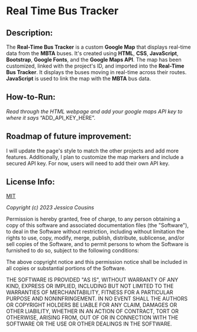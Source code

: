 # Real Time Bus Tracker

## Description:

The **Real-Time Bus Tracker** is a custom **Google Map** that displays real-time data from the **MBTA** buses. It's created using **HTML**, **CSS**, **JavaScript**, **Bootstrap**, **Google Fonts**, and the **Google Maps API**. The map has been customized, linked with the project's ID, and imported into the **Real-Time Bus Tracker**. It displays the buses moving in real-time across their routes. **JavaScript** is used to link the map with the **MBTA** bus data.

## How-to-Run:

_Read through the HTML webpage and add your google maps API key to where it says_ “ADD_API_KEY_HERE”.

## Roadmap of future improvement:

I will update the page's style to match the other projects and add more features. Additionally, I plan to customize the map markers and include a secured API key. For now, users will need to add their own API key.

## License Info:

[MIT](https://choosealicense.com/licenses/mit/)

_Copyright (c) 2023 Jessica Cousins_

Permission is hereby granted, free of charge, to any person obtaining a copy
of this software and associated documentation files (the "Software"), to deal
in the Software without restriction, including without limitation the rights
to use, copy, modify, merge, publish, distribute, sublicense, and/or sell
copies of the Software, and to permit persons to whom the Software is
furnished to do so, subject to the following conditions:

The above copyright notice and this permission notice shall be included in all
copies or substantial portions of the Software.

THE SOFTWARE IS PROVIDED "AS IS", WITHOUT WARRANTY OF ANY KIND, EXPRESS OR
IMPLIED, INCLUDING BUT NOT LIMITED TO THE WARRANTIES OF MERCHANTABILITY,
FITNESS FOR A PARTICULAR PURPOSE AND NONINFRINGEMENT. IN NO EVENT SHALL THE
AUTHORS OR COPYRIGHT HOLDERS BE LIABLE FOR ANY CLAIM, DAMAGES OR OTHER
LIABILITY, WHETHER IN AN ACTION OF CONTRACT, TORT OR OTHERWISE, ARISING FROM,
OUT OF OR IN CONNECTION WITH THE SOFTWARE OR THE USE OR OTHER DEALINGS IN THE
SOFTWARE.
